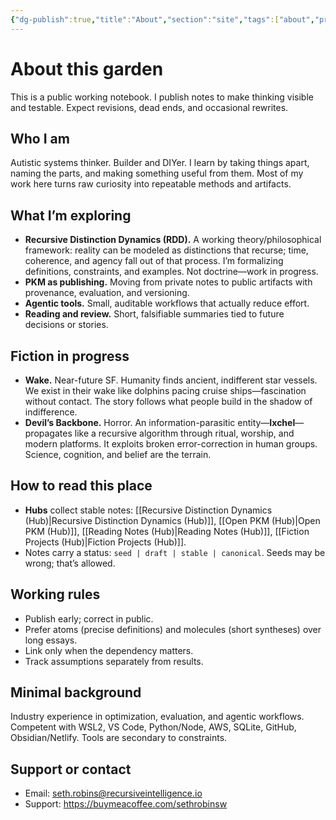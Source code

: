 ```yaml
---
{"dg-publish":true,"title":"About","section":"site","tags":["about","profile"],"summary":"What this garden is, what I'm exploring, and where to look.","permalink":"/02-projects/the-recursive-garden/about/","dgPassFrontmatter":true}
---
```



# About this garden

This is a public working notebook. I publish notes to make thinking visible and testable. Expect revisions, dead ends, and occasional rewrites.

## Who I am
Autistic systems thinker. Builder and DIYer. I learn by taking things apart, naming the parts, and making something useful from them. Most of my work here turns raw curiosity into repeatable methods and artifacts.

## What I’m exploring
- **Recursive Distinction Dynamics (RDD).** A working theory/philosophical framework: reality can be modeled as distinctions that recurse; time, coherence, and agency fall out of that process. I’m formalizing definitions, constraints, and examples. Not doctrine—work in progress.
- **PKM as publishing.** Moving from private notes to public artifacts with provenance, evaluation, and versioning.
- **Agentic tools.** Small, auditable workflows that actually reduce effort.
- **Reading and review.** Short, falsifiable summaries tied to future decisions or stories.

## Fiction in progress
- **Wake.** Near-future SF. Humanity finds ancient, indifferent star vessels. We exist in their wake like dolphins pacing cruise ships—fascination without contact. The story follows what people build in the shadow of indifference.
- **Devil’s Backbone.** Horror. An information-parasitic entity—**Ixchel**—propagates like a recursive algorithm through ritual, worship, and modern platforms. It exploits broken error-correction in human groups. Science, cognition, and belief are the terrain.

## How to read this place
- **Hubs** collect stable notes: [[Recursive Distinction Dynamics (Hub)\|Recursive Distinction Dynamics (Hub)]], [[Open PKM (Hub)\|Open PKM (Hub)]], [[Reading Notes (Hub)\|Reading Notes (Hub)]], [[Fiction Projects (Hub)\|Fiction Projects (Hub)]].
- Notes carry a status: `seed | draft | stable | canonical`. Seeds may be wrong; that’s allowed.

## Working rules
- Publish early; correct in public.
- Prefer atoms (precise definitions) and molecules (short syntheses) over long essays.
- Link only when the dependency matters.
- Track assumptions separately from results.

## Minimal background
Industry experience in optimization, evaluation, and agentic workflows. Competent with WSL2, VS Code, Python/Node, AWS, SQLite, GitHub, Obsidian/Netlify. Tools are secondary to constraints.

## Support or contact
- Email: seth.robins@recursiveintelligence.io
- Support: https://buymeacoffee.com/sethrobinsw
